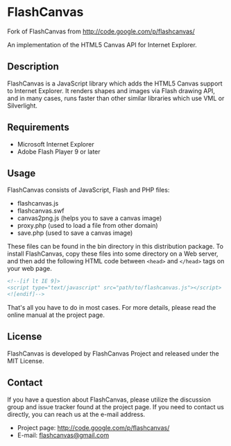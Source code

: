 # FlashCanvas
Fork of FlashCanvas from http://code.google.com/p/flashcanvas/

An implementation of the HTML5 Canvas API for Internet Explorer.

## Description
FlashCanvas is a JavaScript library which adds the HTML5 Canvas support
to Internet Explorer. It renders shapes and images via Flash drawing
API, and in many cases, runs faster than other similar libraries which
use VML or Silverlight.


## Requirements
 * Microsoft Internet Explorer
 * Adobe Flash Player 9 or later

## Usage
FlashCanvas consists of JavaScript, Flash and PHP files:
 * flashcanvas.js
 * flashcanvas.swf
 * canvas2png.js (helps you to save a canvas image)
 * proxy.php     (used to load a file from other domain)
 * save.php      (used to save a canvas image)

These files can be found in the bin directory in this distribution
package. To install FlashCanvas, copy these files into some directory on
a Web server, and then add the following HTML code between `<head>` and
`</head>` tags on your web page.

```html
<!--[if lt IE 9]>
<script type="text/javascript" src="path/to/flashcanvas.js"></script>
<![endif]-->
```

That's all you have to do in most cases. For more details, please read
the online manual at the project page.

## License
FlashCanvas is developed by FlashCanvas Project and released under the
MIT License.

## Contact
If you have a question about FlashCanvas, please utilize the discussion
group and issue tracker found at the project page. If you need to
contact us directly, you can reach us at the e-mail address.

* Project page: http://code.google.com/p/flashcanvas/
* E-mail:       flashcanvas@gmail.com